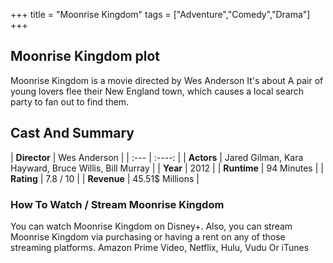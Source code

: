 +++
title = "Moonrise Kingdom"
tags = ["Adventure","Comedy","Drama"]
+++
## Moonrise Kingdom plot
Moonrise Kingdom is a movie directed by Wes Anderson It's about A pair of young lovers flee their New England town, which causes a local search party to fan out to find them.
## Cast And Summary
| **Director**      | Wes Anderson |
    | :---        |    :----:   |
    |  **Actors** | Jared Gilman, Kara Hayward, Bruce Willis, Bill Murray |
    | **Year**   | 2012    |
    |  **Runtime** | 94 Minutes |
    |  **Rating** | 7.8 / 10 | 
    |  **Revenue** | 45.51$ Millions |
### How To Watch / Stream Moonrise Kingdom
You can watch Moonrise Kingdom on Disney+.
Also, you can stream Moonrise Kingdom via purchasing or having a rent on any of those streaming platforms.
Amazon Prime Video, Netflix, Hulu, Vudu Or iTunes